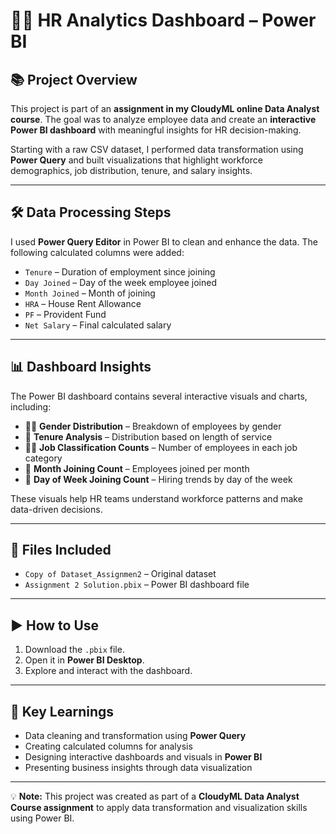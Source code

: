# 🧑‍💼 HR Analytics Dashboard – Power BI

## 📚 Project Overview  
This project is part of an **assignment in my CloudyML online Data Analyst course**. The goal was to analyze employee data and create an **interactive Power BI dashboard** with meaningful insights for HR decision-making.  

Starting with a raw CSV dataset, I performed data transformation using **Power Query** and built visualizations that highlight workforce demographics, job distribution, tenure, and salary insights.

---

## 🛠️ Data Processing Steps  
I used **Power Query Editor** in Power BI to clean and enhance the data. The following calculated columns were added:

- `Tenure` – Duration of employment since joining  
- `Day Joined` – Day of the week employee joined  
- `Month Joined` – Month of joining  
- `HRA` – House Rent Allowance  
- `PF` – Provident Fund  
- `Net Salary` – Final calculated salary  

---

## 📊 Dashboard Insights  
The Power BI dashboard contains several interactive visuals and charts, including:

- 👩‍💼 **Gender Distribution** – Breakdown of employees by gender  
- 📆 **Tenure Analysis** – Distribution based on length of service  
- 🧑‍🔧 **Job Classification Counts** – Number of employees in each job category  
- 📅 **Month Joining Count** – Employees joined per month  
- 📆 **Day of Week Joining Count** – Hiring trends by day of the week  

These visuals help HR teams understand workforce patterns and make data-driven decisions.

---

## 📁 Files Included  
- `Copy of Dataset_Assignmen2` – Original dataset  
- `Assignment 2 Solution.pbix` – Power BI dashboard file

---

## ▶️ How to Use  
1. Download the `.pbix` file.  
2. Open it in **Power BI Desktop**.  
3. Explore and interact with the dashboard.

---

## 🧠 Key Learnings  
- Data cleaning and transformation using **Power Query**  
- Creating calculated columns for analysis  
- Designing interactive dashboards and visuals in **Power BI**  
- Presenting business insights through data visualization  

---

💡 **Note:** This project was created as part of a **CloudyML Data Analyst Course assignment** to apply data transformation and visualization skills using Power BI.

